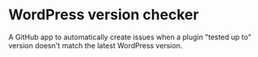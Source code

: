 # WordPress version checker

A GitHub app to automatically create issues when a plugin "tested up to" version doesn't match the latest WordPress version.

